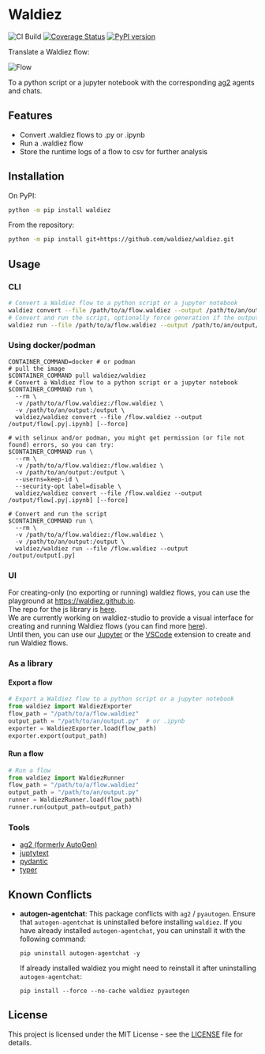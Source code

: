 # Waldiez

![CI Build](https://github.com/waldiez/waldiez/actions/workflows/main.yaml/badge.svg) [![Coverage Status](https://coveralls.io/repos/github/waldiez/waldiez/badge.svg)](https://coveralls.io/github/waldiez/waldiez) [![PyPI version](https://badge.fury.io/py/waldiez.svg?icon=si%3Apython)](https://badge.fury.io/py/waldiez)

Translate a Waldiez flow:

![Flow](https://raw.githubusercontent.com/waldiez/waldiez/refs/heads/main/docs/static/images/overview.webp)

To a python script or a jupyter notebook with the corresponding [ag2](https://github.com/ag2ai/ag2/) agents and chats.

## Features

- Convert .waldiez flows to .py or .ipynb
- Run a .waldiez flow
- Store the runtime logs of a flow to csv for further analysis

## Installation

On PyPI:

```bash
python -m pip install waldiez
```

From the repository:

```bash
python -m pip install git+https://github.com/waldiez/waldiez.git
```

## Usage

### CLI

```bash
# Convert a Waldiez flow to a python script or a jupyter notebook
waldiez convert --file /path/to/a/flow.waldiez --output /path/to/an/output/flow[.py|.ipynb]
# Convert and run the script, optionally force generation if the output file already exists
waldiez run --file /path/to/a/flow.waldiez --output /path/to/an/output/flow[.py] [--force]
```

### Using docker/podman

```shell
CONTAINER_COMMAND=docker # or podman
# pull the image
$CONTAINER_COMMAND pull waldiez/waldiez
# Convert a Waldiez flow to a python script or a jupyter notebook
$CONTAINER_COMMAND run \
  --rm \
  -v /path/to/a/flow.waldiez:/flow.waldiez \
  -v /path/to/an/output:/output \
  waldiez/waldiez convert --file /flow.waldiez --output /output/flow[.py|.ipynb] [--force]

# with selinux and/or podman, you might get permission (or file not found) errors, so you can try:
$CONTAINER_COMMAND run \
  --rm \
  -v /path/to/a/flow.waldiez:/flow.waldiez \
  -v /path/to/an/output:/output \
  --userns=keep-id \
  --security-opt label=disable \
  waldiez/waldiez convert --file /flow.waldiez --output /output/flow[.py|.ipynb] [--force]
```

```shell
# Convert and run the script
$CONTAINER_COMMAND run \
  --rm \
  -v /path/to/a/flow.waldiez:/flow.waldiez \
  -v /path/to/an/output:/output \
  waldiez/waldiez run --file /flow.waldiez --output /output/output[.py]
```

### UI

For creating-only (no exporting or running) waldiez flows, you can use the playground at <https://waldiez.github.io>.  
The repo for the js library is [here](https://github.com/waldiez/react).  
We are currently working on waldiez-studio to provide a visual interface for creating and running Waldiez flows (you can find more [here](https://github.com/waldiez/studio)).  
Until then, you can use our [Jupyter](https://github.com/waldiez/jupyter) or the [VSCode](https://github.com/waldiez/vscode) extension to create and run Waldiez flows.

### As a library

#### Export a flow

```python
# Export a Waldiez flow to a python script or a jupyter notebook
from waldiez import WaldiezExporter
flow_path = "/path/to/a/flow.waldiez"
output_path = "/path/to/an/output.py"  # or .ipynb
exporter = WaldiezExporter.load(flow_path)
exporter.export(output_path)
```
  
#### Run a flow

```python
# Run a flow
from waldiez import WaldiezRunner
flow_path = "/path/to/a/flow.waldiez"
output_path = "/path/to/an/output.py"
runner = WaldiezRunner.load(flow_path)
runner.run(output_path=output_path)
```

### Tools

- [ag2 (formerly AutoGen)](https://github.com/ag2ai/ag2)
- [juptytext](https://github.com/mwouts/jupytext)
- [pydantic](https://github.com/pydantic/pydantic)
- [typer](https://github.com/fastapi/typer)

## Known Conflicts

- **autogen-agentchat**: This package conflicts with `ag2` / `pyautogen`. Ensure that `autogen-agentchat` is uninstalled before installing `waldiez`. If you have already installed `autogen-agentchat`, you can uninstall it with the following command:

  ```shell
  pip uninstall autogen-agentchat -y
  ```

  If already installed waldiez you might need to reinstall it after uninstalling `autogen-agentchat`:
  
    ```shell
    pip install --force --no-cache waldiez pyautogen
    ```

## License

This project is licensed under the MIT License - see the [LICENSE](https://github.com/waldiez/waldiez/blob/main/LICENSE) file for details.
